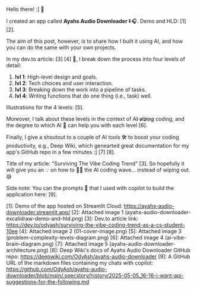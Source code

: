 Hello there! :] 🙌

I created an app called **Ayahs Audio Downloader** ⏬🎧. Demo and HLD: [1] [2].

The aim of this post, however, is to share how I built it using AI, and how you can do the same with your own projects.

In my dev.to article: [3] [4] 📝, I break down the process into four levels of detail:

1. **lvl 1**: High-level design and goals.
2. **lvl 2**: Tech choices and user interaction.
3. **lvl 3**: Breaking down the work into a pipeline of tasks.
4. **lvl 4**: Writing functions that do one thing (i.e., task) well.

Illustrations for the 4 levels: [5]. 

Moreover, I talk about these levels in the context of AI ̷v̷i̷b̷i̷n̷g̷  coding, and the degree to which AI 🤖 can help you with each level [6].

Finally, I give a shoutout to a couple of AI tools 🛠️ to boost your coding productivity, e.g., Deep Wiki, which genearted great documentation for my app's GitHub repo in a few minutes :] [7] [8].

Title of my article: "Surviving The Vibe Coding Trend" [3]. So hopefully it will give you an 💡 on how to 🏄‍♂️ the AI coding wave... instead of wiping out. 😅

Side note: You can the prompts 💭 that I used with copilot to build the application here: [9].

[1]: Demo of the app hosted on Streamlit Cloud: https://ayahs-audio-downloader.streamlit.app/
[2]: Attached image 1 (ayahs-audio-downloader-excalidraw-demo-and-hld.png)
[3]: Dev.to article link: https://dev.to/odyash/surviving-the-vibe-coding-trend-as-a-cs-student-10ee
[4]: Attached image 2 (01-cover-image.png)
[5]: Attached image 3 (problem-complexity-levels-diagram.png)
[6]: Attached image 4 (ai-vibe-brain-diagram.png)
[7]: Attached image 5 (ayahs-audio-downloader-architecture.png)
[8]: Deep Wiki's docs of Ayahs Audio Downloader GitHub repo: https://deepwiki.com/OdyAsh/ayahs-audio-downloader
[9]: A GitHub URL of the markdown files containing my chats with copilot: https://github.com/OdyAsh/ayahs-audio-downloader/blob/main/.specstory/history/2025-05-05_16-16-i-want-api-suggestions-for-the-following.md